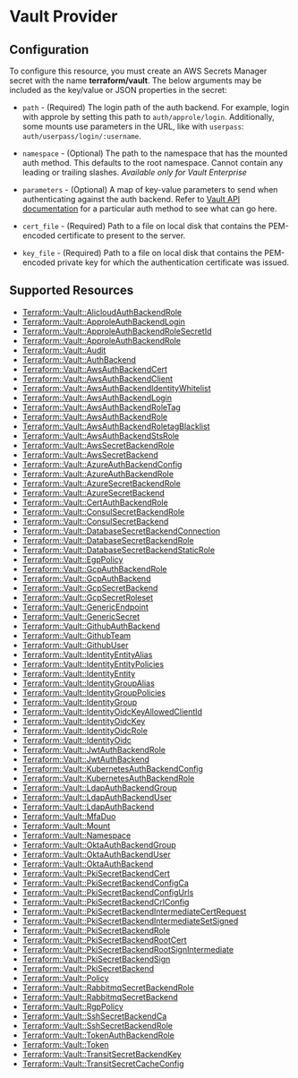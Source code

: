 # Vault Provider

## Configuration

To configure this resource, you must create an AWS Secrets Manager secret with the name **terraform/vault**. The below arguments may be included as the key/value or JSON properties in the secret:

* `path` - (Required) The login path of the auth backend. For example, login with
  approle by setting this path to `auth/approle/login`. Additionally, some mounts use parameters
  in the URL, like with `userpass`: `auth/userpass/login/:username`. 

* `namespace` - (Optional) The path to the namespace that has the mounted auth method.
  This defaults to the root namespace. Cannot contain any leading or trailing slashes.
  *Available only for Vault Enterprise*

* `parameters` - (Optional) A map of key-value parameters to send when authenticating
  against the auth backend. Refer to [Vault API documentation](https://www.vaultproject.io/api/auth/index.html) for a particular auth method
  to see what can go here.


* `cert_file` - (Required) Path to a file on local disk that contains the
  PEM-encoded certificate to present to the server.

* `key_file` - (Required) Path to a file on local disk that contains the
  PEM-encoded private key for which the authentication certificate was issued.


## Supported Resources

* [Terraform::Vault::AlicloudAuthBackendRole](../resources/vault/Terraform-Vault-AlicloudAuthBackendRole/docs/README.md)
* [Terraform::Vault::ApproleAuthBackendLogin](../resources/vault/Terraform-Vault-ApproleAuthBackendLogin/docs/README.md)
* [Terraform::Vault::ApproleAuthBackendRoleSecretId](../resources/vault/Terraform-Vault-ApproleAuthBackendRoleSecretId/docs/README.md)
* [Terraform::Vault::ApproleAuthBackendRole](../resources/vault/Terraform-Vault-ApproleAuthBackendRole/docs/README.md)
* [Terraform::Vault::Audit](../resources/vault/Terraform-Vault-Audit/docs/README.md)
* [Terraform::Vault::AuthBackend](../resources/vault/Terraform-Vault-AuthBackend/docs/README.md)
* [Terraform::Vault::AwsAuthBackendCert](../resources/vault/Terraform-Vault-AwsAuthBackendCert/docs/README.md)
* [Terraform::Vault::AwsAuthBackendClient](../resources/vault/Terraform-Vault-AwsAuthBackendClient/docs/README.md)
* [Terraform::Vault::AwsAuthBackendIdentityWhitelist](../resources/vault/Terraform-Vault-AwsAuthBackendIdentityWhitelist/docs/README.md)
* [Terraform::Vault::AwsAuthBackendLogin](../resources/vault/Terraform-Vault-AwsAuthBackendLogin/docs/README.md)
* [Terraform::Vault::AwsAuthBackendRoleTag](../resources/vault/Terraform-Vault-AwsAuthBackendRoleTag/docs/README.md)
* [Terraform::Vault::AwsAuthBackendRole](../resources/vault/Terraform-Vault-AwsAuthBackendRole/docs/README.md)
* [Terraform::Vault::AwsAuthBackendRoletagBlacklist](../resources/vault/Terraform-Vault-AwsAuthBackendRoletagBlacklist/docs/README.md)
* [Terraform::Vault::AwsAuthBackendStsRole](../resources/vault/Terraform-Vault-AwsAuthBackendStsRole/docs/README.md)
* [Terraform::Vault::AwsSecretBackendRole](../resources/vault/Terraform-Vault-AwsSecretBackendRole/docs/README.md)
* [Terraform::Vault::AwsSecretBackend](../resources/vault/Terraform-Vault-AwsSecretBackend/docs/README.md)
* [Terraform::Vault::AzureAuthBackendConfig](../resources/vault/Terraform-Vault-AzureAuthBackendConfig/docs/README.md)
* [Terraform::Vault::AzureAuthBackendRole](../resources/vault/Terraform-Vault-AzureAuthBackendRole/docs/README.md)
* [Terraform::Vault::AzureSecretBackendRole](../resources/vault/Terraform-Vault-AzureSecretBackendRole/docs/README.md)
* [Terraform::Vault::AzureSecretBackend](../resources/vault/Terraform-Vault-AzureSecretBackend/docs/README.md)
* [Terraform::Vault::CertAuthBackendRole](../resources/vault/Terraform-Vault-CertAuthBackendRole/docs/README.md)
* [Terraform::Vault::ConsulSecretBackendRole](../resources/vault/Terraform-Vault-ConsulSecretBackendRole/docs/README.md)
* [Terraform::Vault::ConsulSecretBackend](../resources/vault/Terraform-Vault-ConsulSecretBackend/docs/README.md)
* [Terraform::Vault::DatabaseSecretBackendConnection](../resources/vault/Terraform-Vault-DatabaseSecretBackendConnection/docs/README.md)
* [Terraform::Vault::DatabaseSecretBackendRole](../resources/vault/Terraform-Vault-DatabaseSecretBackendRole/docs/README.md)
* [Terraform::Vault::DatabaseSecretBackendStaticRole](../resources/vault/Terraform-Vault-DatabaseSecretBackendStaticRole/docs/README.md)
* [Terraform::Vault::EgpPolicy](../resources/vault/Terraform-Vault-EgpPolicy/docs/README.md)
* [Terraform::Vault::GcpAuthBackendRole](../resources/vault/Terraform-Vault-GcpAuthBackendRole/docs/README.md)
* [Terraform::Vault::GcpAuthBackend](../resources/vault/Terraform-Vault-GcpAuthBackend/docs/README.md)
* [Terraform::Vault::GcpSecretBackend](../resources/vault/Terraform-Vault-GcpSecretBackend/docs/README.md)
* [Terraform::Vault::GcpSecretRoleset](../resources/vault/Terraform-Vault-GcpSecretRoleset/docs/README.md)
* [Terraform::Vault::GenericEndpoint](../resources/vault/Terraform-Vault-GenericEndpoint/docs/README.md)
* [Terraform::Vault::GenericSecret](../resources/vault/Terraform-Vault-GenericSecret/docs/README.md)
* [Terraform::Vault::GithubAuthBackend](../resources/vault/Terraform-Vault-GithubAuthBackend/docs/README.md)
* [Terraform::Vault::GithubTeam](../resources/vault/Terraform-Vault-GithubTeam/docs/README.md)
* [Terraform::Vault::GithubUser](../resources/vault/Terraform-Vault-GithubUser/docs/README.md)
* [Terraform::Vault::IdentityEntityAlias](../resources/vault/Terraform-Vault-IdentityEntityAlias/docs/README.md)
* [Terraform::Vault::IdentityEntityPolicies](../resources/vault/Terraform-Vault-IdentityEntityPolicies/docs/README.md)
* [Terraform::Vault::IdentityEntity](../resources/vault/Terraform-Vault-IdentityEntity/docs/README.md)
* [Terraform::Vault::IdentityGroupAlias](../resources/vault/Terraform-Vault-IdentityGroupAlias/docs/README.md)
* [Terraform::Vault::IdentityGroupPolicies](../resources/vault/Terraform-Vault-IdentityGroupPolicies/docs/README.md)
* [Terraform::Vault::IdentityGroup](../resources/vault/Terraform-Vault-IdentityGroup/docs/README.md)
* [Terraform::Vault::IdentityOidcKeyAllowedClientId](../resources/vault/Terraform-Vault-IdentityOidcKeyAllowedClientId/docs/README.md)
* [Terraform::Vault::IdentityOidcKey](../resources/vault/Terraform-Vault-IdentityOidcKey/docs/README.md)
* [Terraform::Vault::IdentityOidcRole](../resources/vault/Terraform-Vault-IdentityOidcRole/docs/README.md)
* [Terraform::Vault::IdentityOidc](../resources/vault/Terraform-Vault-IdentityOidc/docs/README.md)
* [Terraform::Vault::JwtAuthBackendRole](../resources/vault/Terraform-Vault-JwtAuthBackendRole/docs/README.md)
* [Terraform::Vault::JwtAuthBackend](../resources/vault/Terraform-Vault-JwtAuthBackend/docs/README.md)
* [Terraform::Vault::KubernetesAuthBackendConfig](../resources/vault/Terraform-Vault-KubernetesAuthBackendConfig/docs/README.md)
* [Terraform::Vault::KubernetesAuthBackendRole](../resources/vault/Terraform-Vault-KubernetesAuthBackendRole/docs/README.md)
* [Terraform::Vault::LdapAuthBackendGroup](../resources/vault/Terraform-Vault-LdapAuthBackendGroup/docs/README.md)
* [Terraform::Vault::LdapAuthBackendUser](../resources/vault/Terraform-Vault-LdapAuthBackendUser/docs/README.md)
* [Terraform::Vault::LdapAuthBackend](../resources/vault/Terraform-Vault-LdapAuthBackend/docs/README.md)
* [Terraform::Vault::MfaDuo](../resources/vault/Terraform-Vault-MfaDuo/docs/README.md)
* [Terraform::Vault::Mount](../resources/vault/Terraform-Vault-Mount/docs/README.md)
* [Terraform::Vault::Namespace](../resources/vault/Terraform-Vault-Namespace/docs/README.md)
* [Terraform::Vault::OktaAuthBackendGroup](../resources/vault/Terraform-Vault-OktaAuthBackendGroup/docs/README.md)
* [Terraform::Vault::OktaAuthBackendUser](../resources/vault/Terraform-Vault-OktaAuthBackendUser/docs/README.md)
* [Terraform::Vault::OktaAuthBackend](../resources/vault/Terraform-Vault-OktaAuthBackend/docs/README.md)
* [Terraform::Vault::PkiSecretBackendCert](../resources/vault/Terraform-Vault-PkiSecretBackendCert/docs/README.md)
* [Terraform::Vault::PkiSecretBackendConfigCa](../resources/vault/Terraform-Vault-PkiSecretBackendConfigCa/docs/README.md)
* [Terraform::Vault::PkiSecretBackendConfigUrls](../resources/vault/Terraform-Vault-PkiSecretBackendConfigUrls/docs/README.md)
* [Terraform::Vault::PkiSecretBackendCrlConfig](../resources/vault/Terraform-Vault-PkiSecretBackendCrlConfig/docs/README.md)
* [Terraform::Vault::PkiSecretBackendIntermediateCertRequest](../resources/vault/Terraform-Vault-PkiSecretBackendIntermediateCertRequest/docs/README.md)
* [Terraform::Vault::PkiSecretBackendIntermediateSetSigned](../resources/vault/Terraform-Vault-PkiSecretBackendIntermediateSetSigned/docs/README.md)
* [Terraform::Vault::PkiSecretBackendRole](../resources/vault/Terraform-Vault-PkiSecretBackendRole/docs/README.md)
* [Terraform::Vault::PkiSecretBackendRootCert](../resources/vault/Terraform-Vault-PkiSecretBackendRootCert/docs/README.md)
* [Terraform::Vault::PkiSecretBackendRootSignIntermediate](../resources/vault/Terraform-Vault-PkiSecretBackendRootSignIntermediate/docs/README.md)
* [Terraform::Vault::PkiSecretBackendSign](../resources/vault/Terraform-Vault-PkiSecretBackendSign/docs/README.md)
* [Terraform::Vault::PkiSecretBackend](../resources/vault/Terraform-Vault-PkiSecretBackend/docs/README.md)
* [Terraform::Vault::Policy](../resources/vault/Terraform-Vault-Policy/docs/README.md)
* [Terraform::Vault::RabbitmqSecretBackendRole](../resources/vault/Terraform-Vault-RabbitmqSecretBackendRole/docs/README.md)
* [Terraform::Vault::RabbitmqSecretBackend](../resources/vault/Terraform-Vault-RabbitmqSecretBackend/docs/README.md)
* [Terraform::Vault::RgpPolicy](../resources/vault/Terraform-Vault-RgpPolicy/docs/README.md)
* [Terraform::Vault::SshSecretBackendCa](../resources/vault/Terraform-Vault-SshSecretBackendCa/docs/README.md)
* [Terraform::Vault::SshSecretBackendRole](../resources/vault/Terraform-Vault-SshSecretBackendRole/docs/README.md)
* [Terraform::Vault::TokenAuthBackendRole](../resources/vault/Terraform-Vault-TokenAuthBackendRole/docs/README.md)
* [Terraform::Vault::Token](../resources/vault/Terraform-Vault-Token/docs/README.md)
* [Terraform::Vault::TransitSecretBackendKey](../resources/vault/Terraform-Vault-TransitSecretBackendKey/docs/README.md)
* [Terraform::Vault::TransitSecretCacheConfig](../resources/vault/Terraform-Vault-TransitSecretCacheConfig/docs/README.md)